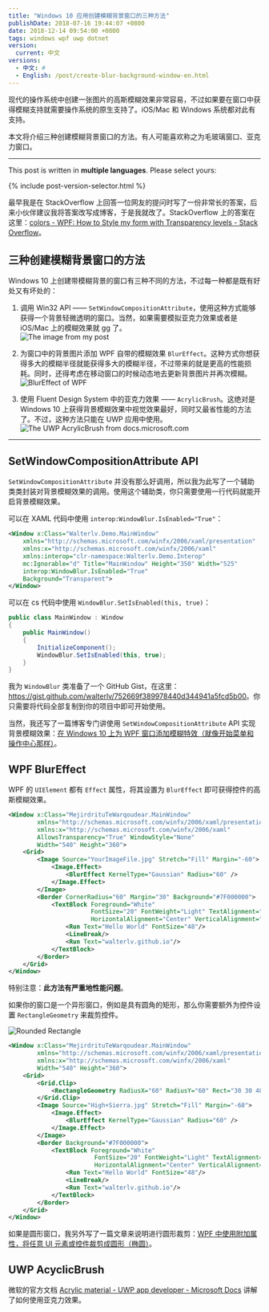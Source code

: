 ```yaml
---
title: "Windows 10 应用创建模糊背景窗口的三种方法"
publishDate: 2018-07-16 19:44:07 +0800
date: 2018-12-14 09:54:00 +0800
tags: windows wpf uwp dotnet
version:
  current: 中文
versions:
  - 中文: #
  - English: /post/create-blur-background-window-en.html
---
```


现代的操作系统中创建一张图片的高斯模糊效果非常容易，不过如果要在窗口中获得模糊支持就需要操作系统的原生支持了。iOS/Mac 和 Windows 系统都对此有支持。

本文将介绍三种创建模糊背景窗口的方法。有人可能喜欢称之为毛玻璃窗口、亚克力窗口。

---

This post is written in **multiple languages**. Please select yours:

{% include post-version-selector.html %}

最早我是在 StackOverflow 上回答一位网友的提问时写了一份非常长的答案，后来小伙伴建议我将答案改写成博客，于是我就改了。StackOverflow 上的答案在这里：[colors - WPF: How to Style my form with Transparency levels - Stack Overflow](https://stackoverflow.com/a/51257595/6233938)。

<div id="toc"></div>

## 三种创建模糊背景窗口的方法

Windows 10 上创建带模糊背景的窗口有三种不同的方法，不过每一种都是既有好处又有坏处的：

1. 调用 Win32 API —— `SetWindowCompositionAttribute`，使用这种方式能够获得一个背景轻微透明的窗口。当然，如果需要模拟亚克力效果或者是 iOS/Mac 上的模糊效果就 gg 了。  
![The image from my post](/static/posts/2017-10-01-23-49-15.png)

1. 为窗口中的背景图片添加 WPF 自带的模糊效果 `BlurEffect`。这种方式你想获得多大的模糊半径就能获得多大的模糊半径，不过带来的就是更高的性能损耗。同时，还得考虑在移动窗口的时候动态地去更新背景图片并再次模糊。  
![BlurEffect of WPF](/static/posts/2018-07-16-19-08-19.png)

1. 使用 Fluent Design System 中的亚克力效果 —— `AcrylicBrush`。这绝对是 Windows 10 上获得背景模糊效果中视觉效果最好，同时又最省性能的方法了。不过，这种方法只能在 UWP 应用中使用。  
![The UWP AcrylicBrush from docs.microsoft.com](/static/posts/2018-07-16-19-09-22.png)

---

## SetWindowCompositionAttribute API

`SetWindowCompositionAttribute` 并没有那么好调用，所以我为此写了一个辅助类类封装对背景模糊效果的调用。使用这个辅助类，你只需要使用一行代码就能开启背景模糊效果。

可以在 XAML 代码中使用 `interop:WindowBlur.IsEnabled="True"`：

```xml
<Window x:Class="Walterlv.Demo.MainWindow"
    xmlns="http://schemas.microsoft.com/winfx/2006/xaml/presentation"
    xmlns:x="http://schemas.microsoft.com/winfx/2006/xaml"
    xmlns:interop="clr-namespace:Walterlv.Demo.Interop"
    mc:Ignorable="d" Title="MainWindow" Height="350" Width="525"
    interop:WindowBlur.IsEnabled="True"
    Background="Transparent">
</Window>
```

可以在 cs 代码中使用 `WindowBlur.SetIsEnabled(this, true)`：

```csharp
public class MainWindow : Window
{
    public MainWindow()
    {
        InitializeComponent();
        WindowBlur.SetIsEnabled(this, true);
    }
}
```

我为 `WindowBlur` 类准备了一个 GitHub Gist，在这里：<https://gist.github.com/walterlv/752669f389978440d344941a5fcd5b00>。你只需要将代码全部复制到你的项目中即可开始使用。

当然，我还写了一篇博客专门讲使用 `SetWindowCompositionAttribute` API 实现背景模糊效果：[在 Windows 10 上为 WPF 窗口添加模糊特效（就像开始菜单和操作中心那样）](/post/win10/2017/10/02/wpf-transparent-blur-in-windows-10.html)。

## WPF BlurEffect

WPF 的 `UIElement` 都有 `Effect` 属性，将其设置为 `BlurEffect` 即可获得控件的高斯模糊效果。

```xml
<Window x:Class="MejirdrituTeWarqoudear.MainWindow"
        xmlns="http://schemas.microsoft.com/winfx/2006/xaml/presentation"
        xmlns:x="http://schemas.microsoft.com/winfx/2006/xaml"
        AllowsTransparency="True" WindowStyle="None"
        Width="540" Height="360">
    <Grid>
        <Image Source="YourImageFile.jpg" Stretch="Fill" Margin="-60">
            <Image.Effect>
                <BlurEffect KernelType="Gaussian" Radius="60" />
            </Image.Effect>
        </Image>
        <Border CornerRadius="60" Margin="30" Background="#7F000000">
            <TextBlock Foreground="White"
                       FontSize="20" FontWeight="Light" TextAlignment="Center"
                       HorizontalAlignment="Center" VerticalAlignment="Center">
                <Run Text="Hello World" FontSize="48"/>
                <LineBreak/>
                <Run Text="walterlv.github.io"/>
            </TextBlock>
        </Border>
    </Grid>
</Window>
```

特别注意：**此方法有严重地性能问题**。

如果你的窗口是一个异形窗口，例如是具有圆角的矩形，那么你需要额外为控件设置 `RectangleGeometry` 来裁剪控件。

![Rounded Rectangle](/static/posts/2018-07-16-19-09-43.png)

```xml
<Window x:Class="MejirdrituTeWarqoudear.MainWindow"
        xmlns="http://schemas.microsoft.com/winfx/2006/xaml/presentation"
        xmlns:x="http://schemas.microsoft.com/winfx/2006/xaml"
        Width="540" Height="360">
    <Grid>
        <Grid.Clip>
            <RectangleGeometry RadiusX="60" RadiusY="60" Rect="30 30 480 300" />
        </Grid.Clip>
        <Image Source="High+Sierra.jpg" Stretch="Fill" Margin="-60">
            <Image.Effect>
                <BlurEffect KernelType="Gaussian" Radius="60" />
            </Image.Effect>
        </Image>
        <Border Background="#7F000000">
            <TextBlock Foreground="White"
                        FontSize="20" FontWeight="Light" TextAlignment="Center"
                        HorizontalAlignment="Center" VerticalAlignment="Center">
                <Run Text="Hello World" FontSize="48"/>
                <LineBreak/>
                <Run Text="walterlv.github.io"/>
            </TextBlock>
        </Border>
    </Grid>
</Window>
```

如果是圆形窗口，我另外写了一篇文章来说明进行圆形裁剪：[WPF 中使用附加属性，将任意 UI 元素或控件裁剪成圆形（椭圆）](/post/clip-wpf-uielement-to-ellipse)。

## UWP AcyclicBrush

微软的官方文档 [Acrylic material - UWP app developer - Microsoft Docs](https://docs.microsoft.com/en-us/windows/uwp/design/style/acrylic?wt.mc_id=MVP) 讲解了如何使用亚克力效果。
